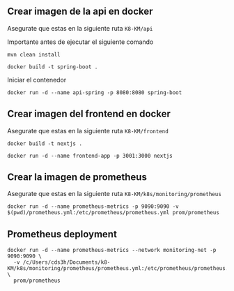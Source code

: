 ## Crear imagen de la api en docker

Asegurate que estas en la siguiente ruta `K8-KM/api`

Importante antes de ejecutar el siguiente comando

```
mvn clean install
```

```
docker build -t spring-boot .
```

Iniciar el contenedor

```
docker run -d --name api-spring -p 8080:8080 spring-boot
```

## Crear imagen del frontend en docker

Asegurate que estas en la siguiente ruta `K8-KM/frontend`

```
docker build -t nextjs .
```

```
docker run -d --name frontend-app -p 3001:3000 nextjs

```

## Crear la imagen de prometheus

Asegurate que estas en la siguiente ruta `K8-KM/k8s/monitoring/prometheus`

```
docker run -d --name prometheus-metrics -p 9090:9090 -v $(pwd)/prometheus.yml:/etc/prometheus/prometheus.yml prom/prometheus
```

## Prometheus deployment

```
docker run -d --name prometheus-metrics --network monitoring-net -p 9090:9090 \
  -v /c/Users/cds3h/Documents/k8-KM/k8s/monitoring/prometheus/prometheus.yml:/etc/prometheus/prometheus.yml \
  prom/prometheus
```
